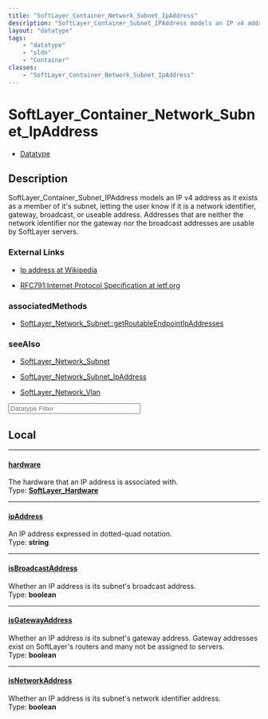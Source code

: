 ```yaml
---
title: "SoftLayer_Container_Network_Subnet_IpAddress"
description: "SoftLayer_Container_Subnet_IPAddress models an IP v4 address as it exists as a member of it's subnet, letting the user k... "
layout: "datatype"
tags:
    - "datatype"
    - "sldn"
    - "Container"
classes:
    - "SoftLayer_Container_Network_Subnet_IpAddress"
---
```


# SoftLayer_Container_Network_Subnet_IpAddress
<div id='service-datatype'>
    <ul id='sldn-reference-tabs'>
        <li id='datatype'> <a href='/reference/datatypes/SoftLayer_Container_Network_Subnet_IpAddress' >Datatype</a></li>
    </ul>
</div>

## Description 


SoftLayer_Container_Subnet_IPAddress models an IP v4 address as it exists as a member of it's subnet, letting the user know if it is a network identifier, gateway, broadcast, or useable address. Addresses that are neither the network identifier nor the gateway nor the broadcast addresses are usable by SoftLayer servers. 

### External Links


* [Ip address at Wikipedia](http://en.wikipedia.org/wiki/Ip_address)


* [RFC791:Internet Protocol Specification at ietf.org](http://tools.ietf.org/html/rfc791)



### associatedMethods

*  [SoftLayer_Network_Subnet::getRoutableEndpointIpAddresses](/reference/services/SoftLayer_Network_Subnet/getRoutableEndpointIpAddresses )



### seeAlso

* [SoftLayer_Network_Subnet](/reference/services/SoftLayer_Network_Subnet )


* [SoftLayer_Network_Subnet_IpAddress](/reference/services/SoftLayer_Network_Subnet_IpAddress )


* [SoftLayer_Network_Vlan](/reference/services/SoftLayer_Network_Vlan )




<!-- Filer BEGIN -->
<div class="view-filters">
        <div class="clearfix">
            <div class="search-input-box">
                <input placeholder="Datatype Filter" onkeyup="titleSearch(inputId='prop-input', divId='properties', elementClass='prop-row')" 
                    type="text" id="prop-input" value="" size="30" maxlength="128" class="form-text">
            </div>
        </div>
</div>
<!-- Filer END -->

<div id="properties" class="content">
<div id="localProperties" class="prop-content" >

## Local
<div class="prop-row">

-----
[hardware]: #hardware
#### [hardware]
The hardware that an IP address is associated with.  
<span class="type-label">Type: </span>**<a href='/reference/datatypes/SoftLayer_Hardware'>SoftLayer_Hardware </a>**  



</div>
<div class="prop-row">

-----
[ipAddress]: #ipaddress
#### [ipAddress]
An IP address expressed in dotted-quad notation.  
<span class="type-label">Type: </span>**string**  



</div>
<div class="prop-row">

-----
[isBroadcastAddress]: #isbroadcastaddress
#### [isBroadcastAddress]
Whether an IP address is its subnet's broadcast address.  
<span class="type-label">Type: </span>**boolean**  



</div>
<div class="prop-row">

-----
[isGatewayAddress]: #isgatewayaddress
#### [isGatewayAddress]
Whether an IP address is its subnet's gateway address. Gateway addresses exist on SoftLayer's routers and many not be assigned to servers.  
<span class="type-label">Type: </span>**boolean**  



</div>
<div class="prop-row">

-----
[isNetworkAddress]: #isnetworkaddress
#### [isNetworkAddress]
Whether an IP address is its subnet's network identifier address.  
<span class="type-label">Type: </span>**boolean**  



</div>
</div>
<!-- LOCAL PROPERTY END -->

</div>


